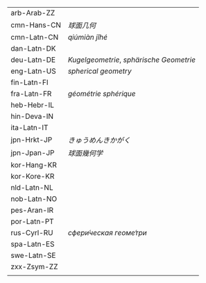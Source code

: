 | | |
|-|-|
| arb-Arab-ZZ |  |
| cmn-Hans-CN | _球面几何_ |
| cmn-Latn-CN | _qiúmiàn jǐhé_ |
| dan-Latn-DK |  |
| deu-Latn-DE | _Kugelgeometrie_, _sphärische Geometrie_ |
| eng-Latn-US | _spherical geometry_ |
| fin-Latn-FI |  |
| fra-Latn-FR | _géométrie sphérique_ |
| heb-Hebr-IL |  |
| hin-Deva-IN |  |
| ita-Latn-IT |  |
| jpn-Hrkt-JP | _きゅうめんきかがく_ |
| jpn-Jpan-JP | _球面幾何学_ |
| kor-Hang-KR |  |
| kor-Kore-KR |  |
| nld-Latn-NL |  |
| nob-Latn-NO |  |
| pes-Aran-IR |  |
| por-Latn-PT |  |
| rus-Cyrl-RU | _сфери́ческая геоме́три_ |
| spa-Latn-ES |  |
| swe-Latn-SE |  |
| zxx-Zsym-ZZ |  |
|  |  |